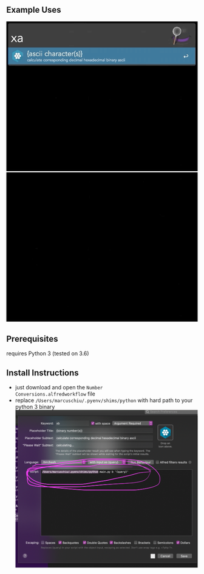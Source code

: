 ## Example Uses
![ascii-example](https://raw.githubusercontent.com/TheRealMarcusChiu/alfred-number-conversions/master/readme-extras/ascii-example.gif)
![decimal-example](https://raw.githubusercontent.com/TheRealMarcusChiu/alfred-number-conversions/master/readme-extras/decimal-example.gif)

## Prerequisites
requires Python 3 (tested on 3.6)

## Install Instructions
- just download and open the <code>Number Conversions.alfredworkflow</code> file
- replace <code>/Users/marcuschiu/.pyenv/shims/python</code> with hard path to your python 3 binary
![](https://raw.githubusercontent.com/TheRealMarcusChiu/alfred-number-conversions/master/readme-extras/setup-python-3.png)

